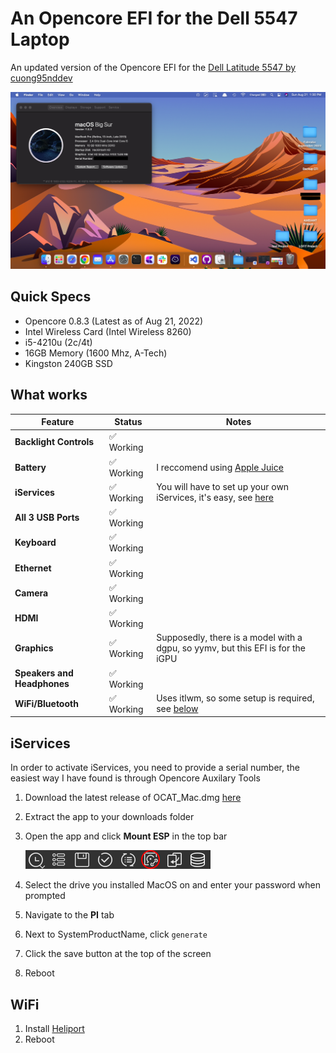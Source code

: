 # An Opencore EFI for the Dell 5547 Laptop
An updated version of the Opencore EFI for the [Dell Latitude 5547 by cuong95nddev](https://github.com/cuong95nddev/Dell-5547-Hackintosh-OpenCore)

![A picture of the MacOS desktop, running Big Sur, showing the about mac app, with a desert wallpaper](images/screenshot1.png)

## Quick Specs
- Opencore 0.8.3 (Latest as of Aug 21, 2022)
- Intel Wireless Card (Intel Wireless 8260)
- i5-4210u (2c/4t)
- 16GB Memory (1600 Mhz, A-Tech)
- Kingston 240GB SSD

## What works
| Feature | Status | Notes |
| ------------- | ------------- | ------------- |
| **Backlight Controls** | ✅ Working |   |
| **Battery** | ✅ Working | I reccomend using [Apple Juice](https://github.com/raphaelhanneken/apple-juice) |
| **iServices** | ✅ Working | You will have to set up your own iServices, it's easy, see [here](#-iServices) |
| **All 3 USB Ports** | ✅ Working |   |
| **Keyboard** | ✅ Working |   |
| **Ethernet** | ✅ Working |   |
| **Camera** | ✅ Working |   |
| **HDMI** | ✅ Working |   |
| **Graphics** | ✅ Working | Supposedly, there is a model with a dgpu, so yymv, but this EFI is for the iGPU |
| **Speakers and Headphones** | ✅ Working |   |
| **WiFi/Bluetooth** | ✅ Working | Uses itlwm, so some setup is required, see [below](#-WiFi) |



## iServices
In order to activate iServices, you need to provide a serial number, the easiest way I have found is through Opencore Auxilary Tools

1. Download the latest release of OCAT_Mac.dmg [here](https://github.com/ic005k/OCAuxiliaryTools)
2. Extract the app to your downloads folder
3. Open the app and click **Mount ESP** in the top bar
   
    ![The mount ESP Button circled in red surrounded by the rest of the menu bar](images/MountEFI.png)
4. Select the drive you installed MacOS on and enter your password when prompted
5. Navigate to the **PI** tab
6. Next to SystemProductName, click `generate`
7. Click the save button at the top of the screen
8. Reboot

## WiFi

1. Install [Heliport](https://github.com/OpenIntelWireless/HeliPort)
2. Reboot